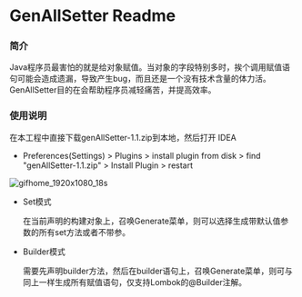 # GenAllSetter Readme

### 简介

Java程序员最害怕的就是给对象赋值。当对象的字段特别多时，挨个调用赋值语句可能会造成遗漏，导致产生bug，而且还是一个没有技术含量的体力活。GenAllSetter目的在会帮助程序员减轻痛苦，并提高效率。

### 使用说明

在本工程中直接下载genAllSetter-1.1.zip到本地，然后打开 IDEA

- Preferences(Settings) > Plugins > install plugin from disk > find "genAllSetter-1.1.zip" > Install Plugin > restart

![gifhome_1920x1080_18s](/material/gifhome_1920x1080_18s.gif)

- Set模式

  在当前声明的构建对象上，召唤Generate菜单，则可以选择生成带默认值参数的所有set方法或者不带参。

- Builder模式

  需要先声明builder方法，然后在builder语句上，召唤Generate菜单，则可与同上一样生成所有赋值语句，仅支持Lombok的@Builder注解。


